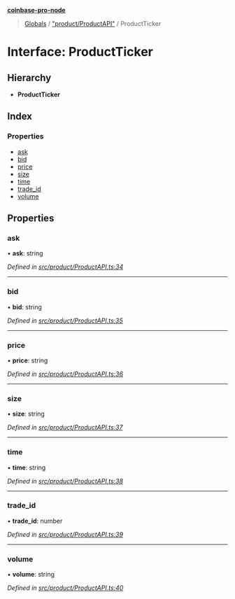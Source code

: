 **[coinbase-pro-node](../README.md)**

> [Globals](../globals.md) / ["product/ProductAPI"](../modules/_product_productapi_.md) / ProductTicker

# Interface: ProductTicker

## Hierarchy

- **ProductTicker**

## Index

### Properties

- [ask](_product_productapi_.productticker.md#ask)
- [bid](_product_productapi_.productticker.md#bid)
- [price](_product_productapi_.productticker.md#price)
- [size](_product_productapi_.productticker.md#size)
- [time](_product_productapi_.productticker.md#time)
- [trade_id](_product_productapi_.productticker.md#trade_id)
- [volume](_product_productapi_.productticker.md#volume)

## Properties

### ask

• **ask**: string

_Defined in [src/product/ProductAPI.ts:34](https://github.com/bennycode/coinbase-pro-node/blob/06bdaca/src/product/ProductAPI.ts#L34)_

---

### bid

• **bid**: string

_Defined in [src/product/ProductAPI.ts:35](https://github.com/bennycode/coinbase-pro-node/blob/06bdaca/src/product/ProductAPI.ts#L35)_

---

### price

• **price**: string

_Defined in [src/product/ProductAPI.ts:36](https://github.com/bennycode/coinbase-pro-node/blob/06bdaca/src/product/ProductAPI.ts#L36)_

---

### size

• **size**: string

_Defined in [src/product/ProductAPI.ts:37](https://github.com/bennycode/coinbase-pro-node/blob/06bdaca/src/product/ProductAPI.ts#L37)_

---

### time

• **time**: string

_Defined in [src/product/ProductAPI.ts:38](https://github.com/bennycode/coinbase-pro-node/blob/06bdaca/src/product/ProductAPI.ts#L38)_

---

### trade_id

• **trade_id**: number

_Defined in [src/product/ProductAPI.ts:39](https://github.com/bennycode/coinbase-pro-node/blob/06bdaca/src/product/ProductAPI.ts#L39)_

---

### volume

• **volume**: string

_Defined in [src/product/ProductAPI.ts:40](https://github.com/bennycode/coinbase-pro-node/blob/06bdaca/src/product/ProductAPI.ts#L40)_
